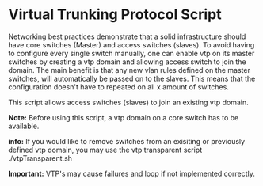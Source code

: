 # Virtual Trunking Protocol Script

Networking best practices demonstrate that a solid infrastructure should have core switches (Master) and access switches (slaves).
To avoid having to configure every single switch manually, one can enable vtp on its master switches by creating a vtp domain and allowing access switch to join the domain.
The main benefit is that any new vlan rules defined on the master switches, will automatically be passed on to the slaves. This means that the configuration doesn't have to repeated on all x amount of switches.

This script allows access switches (slaves) to join an existing vtp domain.

**Note:** Before using this script, a vtp domain on a core switch has to be available.

**info:** If you would like to remove switches from an exisiting or previously defined vtp domain, you may use the vtp transparent script ./vtpTransparent.sh

**Important:** VTP's may cause failures and loop if not implemented correctly.


